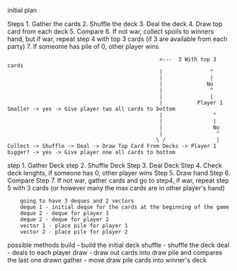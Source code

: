 initial plan

Steps 
    1. Gather the cards
    2. Shuffle the deck
    3. Deal the deck
    4. Draw top card from each deck
    5. Compare
    6. If not war, collect spoils to winners hand, but if war, repeat step 4 with top 3 cards (if 3 are available from each party)
    7. If someome has pile of 0, other player wins

                                                    <---  3 With top 3 cards
                                                    |               ^
                                                    |               |
                                                    |              No
                                                    |               ^
                                                    |               |
                                                    |           Player 1 Smaller -> yes -> Give player two all cards to bottom
                                                    |                ^
                                                    |                |
                                                    |                No
                                                    |                 ^
                                                   \ /                |
    Collect -> Shuffle -> Deal -> Draw Top Card From Decks -> Player 1 bigger? -> yes -> Give player one all cards to bottom


step 1. Gather Deck
step 2. Shuffle Deck
Step 3. Deal Deck
Step 4. Check deck lenghts, if someone has 0, other player wins
Step 5. Draw hand
Step 6. Compare
Step 7. If not war, gather cards and go to step4, if war, repeat step 5 with 3 cards (or however many the max cards are in other player's hand)

        going to have 3 deques and 2 vectors
        deque 1 - initial deque for the cards at the beginning of the game
        deque 2 - deque for player 1
        deque 2 - deque for player 2
        vector 1 - place pile for player 1
        vector 2 - place pile for player 2

possible methods
build - build the initial deck
shuffle - shuffle the deck
deal - deals to each player
draw - draw out cards into draw pile and compares the last one drawn
gather - move draw pile cards into winner's deck
